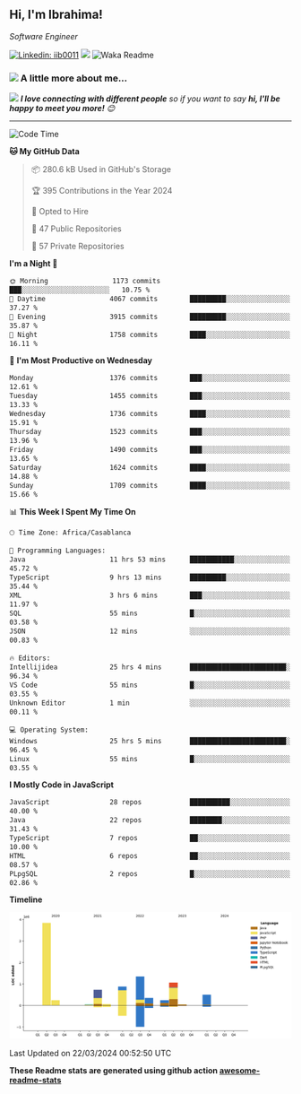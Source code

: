 <h2>Hi, I'm Ibrahima! </h2>
<p><em>Software Engineer 
</em></p>


[![Linkedin: iib0011](https://img.shields.io/badge/-iib0011-blue?style=flat-square&logo=Linkedin&logoColor=white&link=https://www.linkedin.com/in/iib0011/)](https://www.linkedin.com/in/iib0011/)
![](https://visitor-badge.glitch.me/badge?page_id=iib0011)
![Waka Readme](https://github.com/iib0011/iib0011/workflows/Waka%20Readme/badge.svg)


### <img src="https://media.giphy.com/media/VgCDAzcKvsR6OM0uWg/giphy.gif" width="50"> A little more about me...  


<img src="https://media.giphy.com/media/LnQjpWaON8nhr21vNW/giphy.gif" width="60"> <em><b>I love connecting with different people</b> so if you want to say <b>hi, I'll be happy to meet you more!</b> 😊</em>

---
<!--START_SECTION:waka-->
![Code Time](http://img.shields.io/badge/Code%20Time-3%2C136%20hrs%2032%20mins-blue)

**🐱 My GitHub Data** 

> 📦 280.6 kB Used in GitHub's Storage 
 > 
> 🏆 395 Contributions in the Year 2024
 > 
> 💼 Opted to Hire
 > 
> 📜 47 Public Repositories 
 > 
> 🔑 57 Private Repositories 
 > 
**I'm a Night 🦉** 

```text
🌞 Morning                1173 commits        ███░░░░░░░░░░░░░░░░░░░░░░   10.75 % 
🌆 Daytime                4067 commits        █████████░░░░░░░░░░░░░░░░   37.27 % 
🌃 Evening                3915 commits        █████████░░░░░░░░░░░░░░░░   35.87 % 
🌙 Night                  1758 commits        ████░░░░░░░░░░░░░░░░░░░░░   16.11 % 
```
📅 **I'm Most Productive on Wednesday** 

```text
Monday                   1376 commits        ███░░░░░░░░░░░░░░░░░░░░░░   12.61 % 
Tuesday                  1455 commits        ███░░░░░░░░░░░░░░░░░░░░░░   13.33 % 
Wednesday                1736 commits        ████░░░░░░░░░░░░░░░░░░░░░   15.91 % 
Thursday                 1523 commits        ███░░░░░░░░░░░░░░░░░░░░░░   13.96 % 
Friday                   1490 commits        ███░░░░░░░░░░░░░░░░░░░░░░   13.65 % 
Saturday                 1624 commits        ████░░░░░░░░░░░░░░░░░░░░░   14.88 % 
Sunday                   1709 commits        ████░░░░░░░░░░░░░░░░░░░░░   15.66 % 
```


📊 **This Week I Spent My Time On** 

```text
🕑︎ Time Zone: Africa/Casablanca

💬 Programming Languages: 
Java                     11 hrs 53 mins      ███████████░░░░░░░░░░░░░░   45.72 % 
TypeScript               9 hrs 13 mins       █████████░░░░░░░░░░░░░░░░   35.44 % 
XML                      3 hrs 6 mins        ███░░░░░░░░░░░░░░░░░░░░░░   11.97 % 
SQL                      55 mins             █░░░░░░░░░░░░░░░░░░░░░░░░   03.58 % 
JSON                     12 mins             ░░░░░░░░░░░░░░░░░░░░░░░░░   00.83 % 

🔥 Editors: 
Intellijidea             25 hrs 4 mins       ████████████████████████░   96.34 % 
VS Code                  55 mins             █░░░░░░░░░░░░░░░░░░░░░░░░   03.55 % 
Unknown Editor           1 min               ░░░░░░░░░░░░░░░░░░░░░░░░░   00.11 % 

💻 Operating System: 
Windows                  25 hrs 5 mins       ████████████████████████░   96.45 % 
Linux                    55 mins             █░░░░░░░░░░░░░░░░░░░░░░░░   03.55 % 
```

**I Mostly Code in JavaScript** 

```text
JavaScript               28 repos            ██████████░░░░░░░░░░░░░░░   40.00 % 
Java                     22 repos            ████████░░░░░░░░░░░░░░░░░   31.43 % 
TypeScript               7 repos             ██░░░░░░░░░░░░░░░░░░░░░░░   10.00 % 
HTML                     6 repos             ██░░░░░░░░░░░░░░░░░░░░░░░   08.57 % 
PLpgSQL                  2 repos             █░░░░░░░░░░░░░░░░░░░░░░░░   02.86 % 
```



**Timeline**

![Lines of Code chart](https://raw.githubusercontent.com/iib0011/iib0011/master/assets/bar_graph.png)


 Last Updated on 22/03/2024 00:52:50 UTC
<!--END_SECTION:waka-->

**These Readme stats are generated using github action [awesome-readme-stats](https://github.com/iib0011/waka-readme-stats)**
